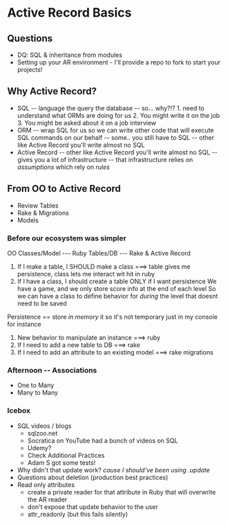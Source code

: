 # Active Record Basics

## Questions
- DQ: SQL & inheritance from modules 
- Setting up your AR environment - I'll provide a repo to fork to start your projects! 

## Why Active Record?
- SQL -- language the query the database 
      -- so... why?!?
      1. need to understand what ORMs are doing for us
      2. You might write it on the job 
      3. You might be asked about it on a job interview
- ORM -- wrap SQL for us so we can write other code that will execute SQL commands on our behalf
      -- some.. you still have to SQL
      -- other like Active Record you'll write almost no SQL
- Active Record 
      -- other like Active Record you'll write almost no SQL
      -- gives you a lot of infrastructure
      -- that infrastructure relies on *assumptions* which rely on *rules*


## From OO to Active Record

- Review Tables
- Rake & Migrations
- Models 

### Before our ecosystem was simpler

OO Classes/Model --- Ruby
Tables/DB --- Rake & Active Record 

1. If I make a table, I SHOULD make a class ===> table gives me persistence, class lets me interact wit hit in ruby
2. If I have a class, I should create a table ONLY if I want persistence 
  We have a game, and we only store score info at the end of each level
  So we can have a class to define behavior for *during* the level that doesnt need to be saved

Persistence == store *in memory* it so it's not temporary just in my console for instance

1. New behavior to manipulate an instance ===> ruby
2. If I need to add a new table to DB ===> rake
3. If I need to add an attribute to an existing model ===> rake migrations

### Afternoon -- Associations
- One to Many
- Many to Many 







### Icebox
- SQL videos / blogs 
  - sqlzoo.net
  - Socratica on YouTube had a bunch of videos on SQL
  - Udemy?
  - Check Additional Practices 
  - Adam S got some tests! 
- Why didn't that update work? *cause I should've been using .update*
- Questions about deletion (production best practices)
- Read only attributes 
  - create a private reader for that attribute in Ruby that will overwrite the AR reader
  - don't expose that update behavior to the user 
  - attr_readonly (but this fails silently)